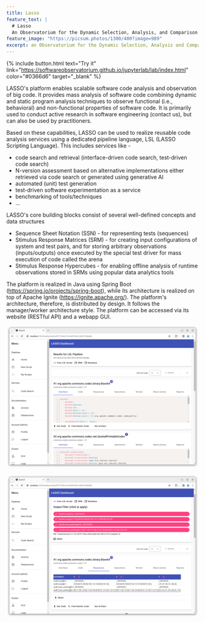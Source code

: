```yaml
---
title: Lasso
feature_text: |
  # Lasso
  An Observatorium for the Dynamic Selection, Analysis, and Comparison of Software  
feature_image: "https://picsum.photos/1300/400?image=989"
excerpt: an Observatorium for the Dynamic Selection, Analysis and Comparison of Software.
---
```


{% include button.html text="Try it" link="https://softwareobservatorium.github.io/jupyterlab/lab/index.html" color="#0366d6" target="_blank" %}

LASSO's platform enables scalable software code analysis and observation of big code. It provides mass analysis of software code combining dynamic and static program analysis techniques to observe functional (i.e., behavioral) and non-functional properties of software code. It is primarily used to conduct active research in software engineering (contact us), but can also be used by practitioners.

Based on these capabilities, LASSO can be used to realize reusable code analysis services using a dedicated pipeline language, LSL (LASSO Scripting Language). This includes services like -

- code search and retrieval (interface-driven code search, test-driven code search)
- N-version assessment based on alternative implementations either retrieved via code search or generated using generative AI
- automated (unit) test generation
- test-driven software experimentation as a service
- benchmarking of tools/techniques
- ...

LASSO's core building blocks consist of several well-defined concepts and data structures

- Sequence Sheet Notation (SSN) - for representing tests (sequences)
- Stimulus Response Matrices (SRM) - for creating input configurations of system and test pairs, and for storing arbitrary observations (inputs/outputs) once executed by the special test driver for mass execution of code called the arena
- Stimulus Response Hypercubes - for enabling offline analysis of runtime observations stored in SRMs using popular data analytics tools

The platform is realized in Java using Spring Boot (https://spring.io/projects/spring-boot), while its architecture is realized on top of Apache Ignite (https://ignite.apache.org/). The platform's architecture, therefore, is distributed by design. It follows the manager/worker architecture style. The platform can be accessed via its website (RESTful API) and a webapp GUI.

![Alt text](https://github.com/SoftwareObservatorium/lasso/raw/main/doc%2Fimg%2Fquickstart_results.png)

![Alt text](https://github.com/SoftwareObservatorium/lasso/raw/main/doc%2Fimg%2Fquickstart_results_filters.png)


